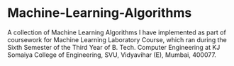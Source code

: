 # Machine-Learning-Algorithms
A collection of Machine Learning Algorithms I have implemented as part of coursework for Machine Learning Laboratory Course, which ran during the Sixth Semester of the Third Year of B. Tech. Computer Engineering at KJ Somaiya College of Engineering, SVU, Vidyavihar (E), Mumbai, 400077.

